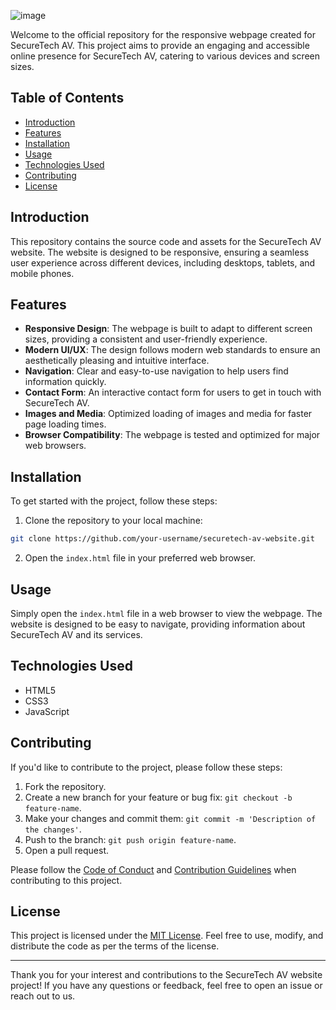 ![image](https://github.com/SajalSatsangi/SecureTech-AV/assets/119046714/ad4bcc7c-da06-440f-81d0-18f966ffb76d)

Welcome to the official repository for the responsive webpage created for SecureTech AV. This project aims to provide an engaging and accessible online presence for SecureTech AV, catering to various devices and screen sizes.

## Table of Contents

- [Introduction](#introduction)
- [Features](#features)
- [Installation](#installation)
- [Usage](#usage)
- [Technologies Used](#technologies-used)
- [Contributing](#contributing)
- [License](#license)

## Introduction

This repository contains the source code and assets for the SecureTech AV website. The website is designed to be responsive, ensuring a seamless user experience across different devices, including desktops, tablets, and mobile phones.

## Features

- **Responsive Design**: The webpage is built to adapt to different screen sizes, providing a consistent and user-friendly experience.
- **Modern UI/UX**: The design follows modern web standards to ensure an aesthetically pleasing and intuitive interface.
- **Navigation**: Clear and easy-to-use navigation to help users find information quickly.
- **Contact Form**: An interactive contact form for users to get in touch with SecureTech AV.
- **Images and Media**: Optimized loading of images and media for faster page loading times.
- **Browser Compatibility**: The webpage is tested and optimized for major web browsers.

## Installation

To get started with the project, follow these steps:

1. Clone the repository to your local machine:

```bash
git clone https://github.com/your-username/securetech-av-website.git
```

2. Open the `index.html` file in your preferred web browser.

## Usage

Simply open the `index.html` file in a web browser to view the webpage. The website is designed to be easy to navigate, providing information about SecureTech AV and its services.

## Technologies Used

- HTML5
- CSS3
- JavaScript

## Contributing

If you'd like to contribute to the project, please follow these steps:

1. Fork the repository.
2. Create a new branch for your feature or bug fix: `git checkout -b feature-name`.
3. Make your changes and commit them: `git commit -m 'Description of the changes'`.
4. Push to the branch: `git push origin feature-name`.
5. Open a pull request.

Please follow the [Code of Conduct](CODE_OF_CONDUCT.md) and [Contribution Guidelines](CONTRIBUTING.md) when contributing to this project.

## License

This project is licensed under the [MIT License](LICENSE). Feel free to use, modify, and distribute the code as per the terms of the license.

---

Thank you for your interest and contributions to the SecureTech AV website project! If you have any questions or feedback, feel free to open an issue or reach out to us.
